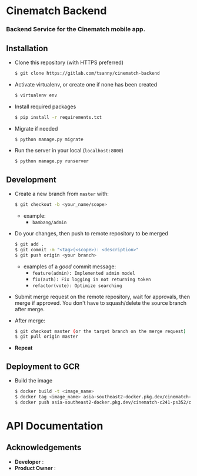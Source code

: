 # Cinematch Backend

### Backend Service for the Cinematch mobile app.

## Installation

- Clone this repository (with HTTPS preferred)
  ```bash
  $ git clone https://gitlab.com/tsanny/cinematch-backend
  ```
- Activate virtualenv, or create one if none has been created
  ```bash
  $ virtualenv env
  ```
- Install required packages
  ```bash
  $ pip install -r requirements.txt
  ```
- Migrate if needed
  ```bash
  $ python manage.py migrate
  ```
- Run the server in your local (`localhost:8000`)
  ```bash
  $ python manage.py runserver
  ```

## Development

- Create a new branch from `master` with:

  ```bash
  $ git checkout -b <your_name/scope>
  ```

  - example:
    - `bambang/admin`

- Do your changes, then push to remote repository to be merged

  ```bash
  $ git add .
  $ git commit -m "<tag>(<scope>): <description>"
  $ git push origin <your branch>
  ```

  - examples of a _good_ commit message:
    - `feature(admin): Implemented admin model`
    - `fix(auth): Fix logging in not returning token`
    - `refactor(vote): Optimize searching`

- Submit merge request on the remote repository, wait for approvals, then merge if approved. You don't have to squash/delete the source branch after merge.
- After merge:
  ```bash
  $ git checkout master (or the target branch on the merge request)
  $ git pull origin master
  ```
- **Repeat**


## Deployment to GCR
- Build the image
  ```bash
  $ docker build -t <image_name>
  $ docker tag <image_name> asia-southeast2-docker.pkg.dev/cinematch-c241-ps352/cinematch-c241-ps352/<image-name-to-be>
  $ docker push asia-southeast2-docker.pkg.dev/cinematch-c241-ps352/cinematch-c241-ps352/<image-name-to-be>
  ```


# API Documentation

## Acknowledgements

- **Developer** :
- **Product Owner** :

